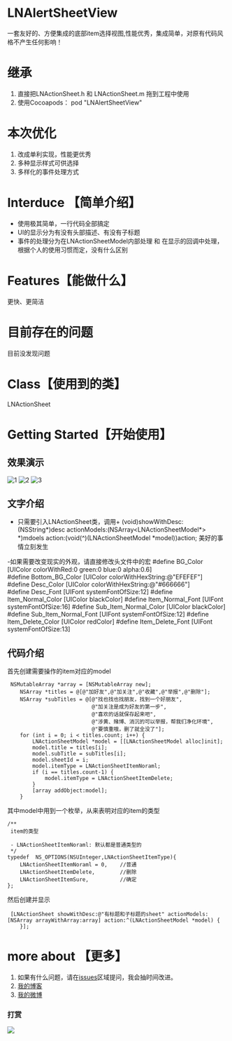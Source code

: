 # LNAlertSheetView
一套友好的、方便集成的底部item选择视图,性能优秀，集成简单，对原有代码风格不产生任何影响！
# 继承
1. 直接把LNActionSheet.h 和 LNActionSheet.m 拖到工程中使用
2. 使用Cocoapods： pod "LNAlertSheetView"

# 本次优化
1. 改成单利实现，性能更优秀
2. 多种显示样式可供选择
3. 多样化的事件处理方式



# Interduce 【简单介绍】
- 使用极其简单，一行代码全部搞定
- UI的显示分为有没有头部描述、有没有子标题
- 事件的处理分为在LNActionSheetModel内部处理 和 在显示的回调中处理，根据个人的使用习惯而定，没有什么区别



# Features【能做什么】
 更快、更简洁
 
# 目前存在的问题
 目前没发现问题

# Class【使用到的类】
LNActionSheet


# Getting Started【开始使用】

## 效果演示
![1](/1.PNG)
![2](/2.PNG)
![3](/3.PNG)

## 文字介绍
- 只需要引入LNActionSheet类，调用+ (void)showWithDesc:(NSString*)desc actionModels:(NSArray<LNActionSheetModel*> *)mdoels action:(void(^)(LNActionSheetModel *model))action; 美好的事情立刻发生


-如果需要改变现实的外观，请直接修改头文件中的宏
#define BG_Color             [UIColor colorWithRed:0 green:0 blue:0 alpha:0.6]    
#define Bottom_BG_Color      [UIColor colorWithHexString:@"EFEFEF"]     
#define Desc_Color           [UIColor colorWithHexString:@"#666666"]   
#define Desc_Font            [UIFont systemFontOfSize:12]
#define Item_Normal_Color      [UIColor blackColor]
#define Item_Normal_Font       [UIFont systemFontOfSize:16]
#define Sub_Item_Normal_Color  [UIColor blackColor]
#define Sub_Item_Normal_Font   [UIFont systemFontOfSize:12]
#define Item_Delete_Color      [UIColor redColor]
#define Item_Delete_Font       [UIFont systemFontOfSize:13]


## 代码介绍
首先创建需要操作的item对应的model
```
 NSMutableArray *array = [NSMutableArray new];
    NSArray *titles = @[@"加好友",@"加关注",@"收藏",@"举报",@"删除"];
    NSArray *subTitles = @[@"找也找也找朋友，找到一个好朋友",
                           @"加关注是成为好友的第一步",
                           @"喜欢的话就保存起来吧",
                           @"涉黄、赌博、消沉的可以举报，帮我们净化环境",
                           @"要慎重哦，删了就全没了"];
    for (int i = 0; i < titles.count; i++) {
        LNActionSheetModel *model = [[LNActionSheetModel alloc]init];
        model.title = titles[i];
        model.subTitle = subTitles[i];
        model.sheetId = i;
        model.itemType = LNActionSheetItemNoraml;
        if (i == titles.count-1) {
            model.itemType = LNActionSheetItemDelete;
        }
        [array addObject:model];
    }
```

其中model中用到一个枚举，从来表明对应的item的类型
```
/**
 item的类型

 - LNActionSheetItemNoraml: 默认都是普通类型的
 */
typedef  NS_OPTIONS(NSUInteger,LNActionSheetItemType){
    LNActionSheetItemNoraml = 0,    //普通
    LNActionSheetItemDelete,        //删除
    LNActionSheetItemSure,          //确定
};
```

然后创建并显示
```
 [LNActionSheet showWithDesc:@"有标题和子标题的sheet" actionModels:[NSArray arrayWithArray:array] action:^(LNActionSheetModel *model) {
    }];
```



# more about  【更多】
1. 如果有什么问题，请在[issues](https://github.com/lengningLN/LNAlertSheetView/issues)区域提问，我会抽时间改进。
2. [我的博客](http://lengningln.github.io/)
3. [我的微博](http://weibo.com/liuning185)
### 打赏
![](http://m.qpic.cn/psb?/V11R4JcH0fAdbu/h4vWrizoOlby*zntVMiu.1F9CMMMx2T9BOWUjSEnCE8!/b/dDUBAAAAAAAA&bo=nALQAgAAAAADB24!&rf=viewer_4)

